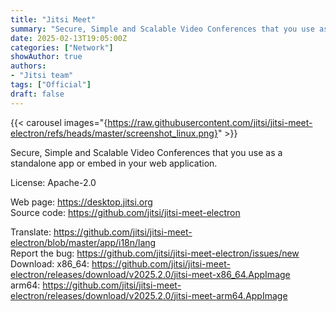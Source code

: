```yaml
---
title: "Jitsi Meet"
summary: "Secure, Simple and Scalable Video Conferences that you use as a standalone app or embed in your web application."
date: 2025-02-13T19:05:00Z
categories: ["Network"]
showAuthor: true
authors:
- "Jitsi team"
tags: ["Official"]
draft: false
---
```


{{< carousel images="{https://raw.githubusercontent.com/jitsi/jitsi-meet-electron/refs/heads/master/screenshot_linux.png}" >}}

Secure, Simple and Scalable Video Conferences that you use as a standalone app or embed in your web application.

License: Apache-2.0

Web page: <https://desktop.jitsi.org>  
Source code: <https://github.com/jitsi/jitsi-meet-electron>

Translate: <https://github.com/jitsi/jitsi-meet-electron/blob/master/app/i18n/lang>  
Report the bug: <https://github.com/jitsi/jitsi-meet-electron/issues/new>  
Download:   x86_64: <https://github.com/jitsi/jitsi-meet-electron/releases/download/v2025.2.0/jitsi-meet-x86_64.AppImage>  
            arm64: <https://github.com/jitsi/jitsi-meet-electron/releases/download/v2025.2.0/jitsi-meet-arm64.AppImage>
